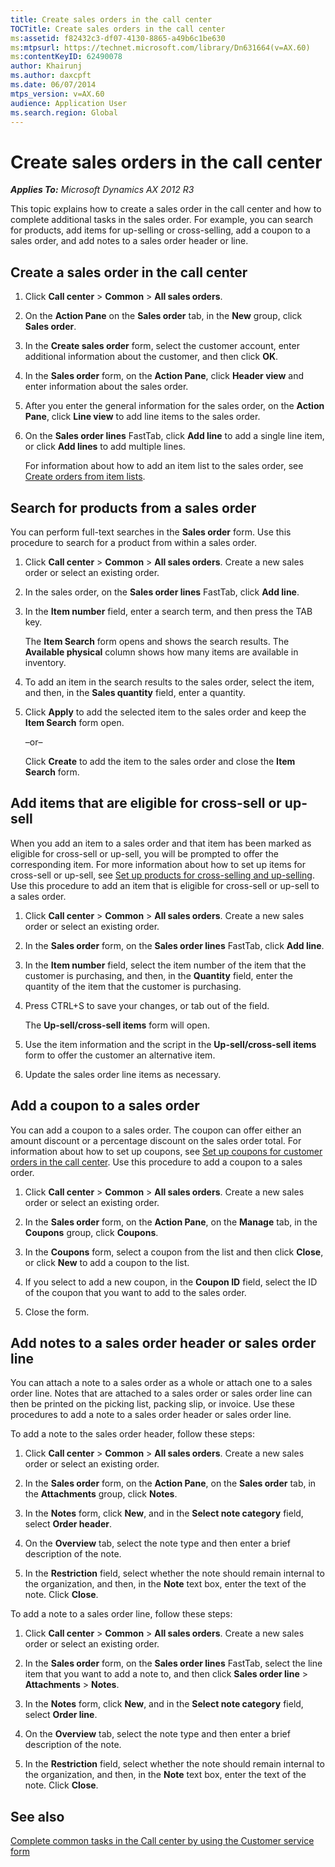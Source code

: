 ```yaml
---
title: Create sales orders in the call center
TOCTitle: Create sales orders in the call center
ms:assetid: f82432c3-df07-4130-8865-a49b6c1be630
ms:mtpsurl: https://technet.microsoft.com/library/Dn631664(v=AX.60)
ms:contentKeyID: 62490078
author: Khairunj
ms.author: daxcpft
ms.date: 06/07/2014
mtps_version: v=AX.60
audience: Application User
ms.search.region: Global
---
```


# Create sales orders in the call center 


_**Applies To:** Microsoft Dynamics AX 2012 R3_

This topic explains how to create a sales order in the call center and how to complete additional tasks in the sales order. For example, you can search for products, add items for up-selling or cross-selling, add a coupon to a sales order, and add notes to a sales order header or line.

## Create a sales order in the call center

1.  Click **Call center** \> **Common** \> **All sales orders**.

2.  On the **Action Pane** on the **Sales order** tab, in the **New** group, click **Sales order**.

3.  In the **Create sales order** form, select the customer account, enter additional information about the customer, and then click **OK**.

4.  In the **Sales order** form, on the **Action Pane**, click **Header view** and enter information about the sales order.

5.  After you enter the general information for the sales order, on the **Action Pane**, click **Line view** to add line items to the sales order.

6.  On the **Sales order lines** FastTab, click **Add line** to add a single line item, or click **Add lines** to add multiple lines.
    
    For information about how to add an item list to the sales order, see [Create orders from item lists](create-orders-from-item-lists.md).

## Search for products from a sales order

You can perform full-text searches in the **Sales order** form. Use this procedure to search for a product from within a sales order.

1.  Click **Call center** \> **Common** \> **All sales orders**. Create a new sales order or select an existing order.

2.  In the sales order, on the **Sales order lines** FastTab, click **Add line**.

3.  In the **Item number** field, enter a search term, and then press the TAB key.
    
    The **Item Search** form opens and shows the search results. The **Available physical** column shows how many items are available in inventory.

4.  To add an item in the search results to the sales order, select the item, and then, in the **Sales quantity** field, enter a quantity.

5.  Click **Apply** to add the selected item to the sales order and keep the **Item Search** form open.
    
    –or–
    
    Click **Create** to add the item to the sales order and close the **Item Search** form.

## Add items that are eligible for cross-sell or up-sell

When you add an item to a sales order and that item has been marked as eligible for cross-sell or up-sell, you will be prompted to offer the corresponding item. For more information about how to set up items for cross-sell or up-sell, see [Set up products for cross-selling and up-selling](set-up-products-for-cross-selling-and-up-selling.md). Use this procedure to add an item that is eligible for cross-sell or up-sell to a sales order.

1.  Click **Call center** \> **Common** \> **All sales orders**. Create a new sales order or select an existing order.

2.  In the **Sales order** form, on the **Sales order lines** FastTab, click **Add line**.

3.  In the **Item number** field, select the item number of the item that the customer is purchasing, and then, in the **Quantity** field, enter the quantity of the item that the customer is purchasing.

4.  Press CTRL+S to save your changes, or tab out of the field.
    
    The **Up-sell/cross-sell items** form will open.

5.  Use the item information and the script in the **Up-sell/cross-sell items** form to offer the customer an alternative item.

6.  Update the sales order line items as necessary.

## Add a coupon to a sales order

You can add a coupon to a sales order. The coupon can offer either an amount discount or a percentage discount on the sales order total. For information about how to set up coupons, see [Set up coupons for customer orders in the call center](set-up-coupons-for-customer-orders-in-the-call-center.md). Use this procedure to add a coupon to a sales order.

1.  Click **Call center** \> **Common** \> **All sales orders**. Create a new sales order or select an existing order.

2.  In the **Sales order** form, on the **Action Pane**, on the **Manage** tab, in the **Coupons** group, click **Coupons**.

3.  In the **Coupons** form, select a coupon from the list and then click **Close**, or click **New** to add a coupon to the list.

4.  If you select to add a new coupon, in the **Coupon ID** field, select the ID of the coupon that you want to add to the sales order.

5.  Close the form.

## Add notes to a sales order header or sales order line

You can attach a note to a sales order as a whole or attach one to a sales order line. Notes that are attached to a sales order or sales order line can then be printed on the picking list, packing slip, or invoice. Use these procedures to add a note to a sales order header or sales order line.

To add a note to the sales order header, follow these steps:

1.  Click **Call center** \> **Common** \> **All sales orders**. Create a new sales order or select an existing order.

2.  In the **Sales order** form, on the **Action Pane**, on the **Sales order** tab, in the **Attachments** group, click **Notes**.

3.  In the **Notes** form, click **New**, and in the **Select note category** field, select **Order header**.

4.  On the **Overview** tab, select the note type and then enter a brief description of the note.

5.  In the **Restriction** field, select whether the note should remain internal to the organization, and then, in the **Note** text box, enter the text of the note. Click **Close**.

To add a note to a sales order line, follow these steps:

1.  Click **Call center** \> **Common** \> **All sales orders**. Create a new sales order or select an existing order.

2.  In the **Sales order** form, on the **Sales order lines** FastTab, select the line item that you want to add a note to, and then click **Sales order line** \> **Attachments** \> **Notes**.

3.  In the **Notes** form, click **New**, and in the **Select note category** field, select **Order line**.

4.  On the **Overview** tab, select the note type and then enter a brief description of the note.

5.  In the **Restriction** field, select whether the note should remain internal to the organization, and then, in the **Note** text box, enter the text of the note. Click **Close**.

## See also

[Complete common tasks in the Call center by using the Customer service form](complete-common-tasks-in-the-call-center-by-using-the-customer-service-form.md)

  


